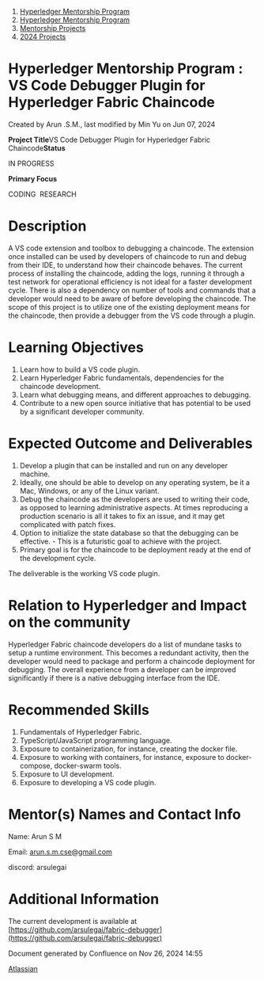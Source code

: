 1. [Hyperledger Mentorship Program](index.html)
2. [Hyperledger Mentorship Program](Hyperledger-Mentorship-Program_21954571.html)
3. [Mentorship Projects](Mentorship-Projects_21954604.html)
4. [2024 Projects](2024-Projects_21954934.html)

# Hyperledger Mentorship Program : VS Code Debugger Plugin for Hyperledger Fabric Chaincode

Created by Arun .S.M., last modified by Min Yu on Jun 07, 2024

**Project Title**VS Code Debugger Plugin for Hyperledger Fabric Chaincode**Status**

IN PROGRESS

**Primary Focus**

CODING  RESEARCH

# Description

A VS code extension and toolbox to debugging a chaincode. The extension once installed can be used by developers of chaincode to run and debug from their IDE, to understand how their chaincode behaves. The current process of installing the chaincode, adding the logs, running it through a test network for operational efficiency is not ideal for a faster development cycle. There is also a dependency on number of tools and commands that a developer would need to be aware of before developing the chaincode. The scope of this project is to utilize one of the existing deployment means for the chaincode, then provide a debugger from the VS code through a plugin.

# Learning Objectives

1. Learn how to build a VS code plugin.
2. Learn Hyperledger Fabric fundamentals, dependencies for the chaincode development.
3. Learn what debugging means, and different approaches to debugging.
4. Contribute to a new open source initiative that has potential to be used by a significant developer community.

# Expected Outcome and Deliverables

1. Develop a plugin that can be installed and run on any developer machine.
2. Ideally, one should be able to develop on any operating system, be it a Mac, Windows, or any of the Linux variant.
3. Debug the chaincode as the developers are used to writing their code, as opposed to learning administrative aspects. At times reproducing a production scenario is all it takes to fix an issue, and it may get complicated with patch fixes.
4. Option to initialize the state database so that the debugging can be effective. - This is a futuristic goal to achieve with the project.
5. Primary goal is for the chaincode to be deployment ready at the end of the development cycle.

The deliverable is the working VS code plugin.

# Relation to Hyperledger and Impact on the community

Hyperledger Fabric chaincode developers do a list of mundane tasks to setup a runtime environment. This becomes a redundant activity, then the developer would need to package and perform a chaincode deployment for debugging. The overall experience from a developer can be improved significantly if there is a native debugging interface from the IDE.

# Recommended Skills

1. Fundamentals of Hyperledger Fabric.
2. TypeScript/JavaScript programming language.
3. Exposure to containerization, for instance, creating the docker file.
4. Exposure to working with containers, for instance, exposure to docker-compose, docker-swarm tools.
5. Exposure to UI development.
6. Exposure to developing a VS code plugin.

# Mentor(s) Names and Contact Info

Name: Arun S M

Email: [arun.s.m.cse@gmail.com](mailto:arun.s.m.cse@gmail.com)

discord: arsulegai

# Additional Information

The current development is available at [https://github.com/arsulegai/fabric-debugger](https://github.com/arsulegai/fabric-debugger)

Document generated by Confluence on Nov 26, 2024 14:55

[Atlassian](http://www.atlassian.com/)
